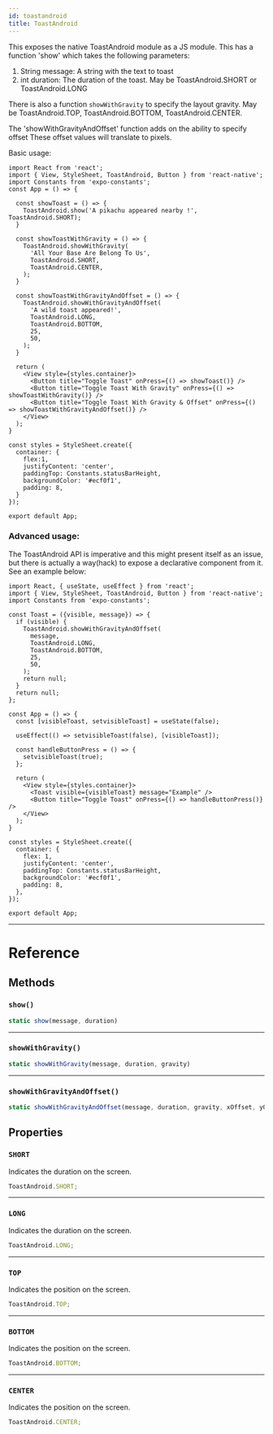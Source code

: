 ```yaml
---
id: toastandroid
title: ToastAndroid
---
```


This exposes the native ToastAndroid module as a JS module. This has a function 'show' which takes the following parameters:

1. String message: A string with the text to toast
2. int duration: The duration of the toast. May be ToastAndroid.SHORT or ToastAndroid.LONG

There is also a function `showWithGravity` to specify the layout gravity. May be ToastAndroid.TOP, ToastAndroid.BOTTOM, ToastAndroid.CENTER.

The 'showWithGravityAndOffset' function adds on the ability to specify offset These offset values will translate to pixels.

Basic usage:

```SnackPlayer name=basic-android-toast
import React from 'react';
import { View, StyleSheet, ToastAndroid, Button } from 'react-native';
import Constants from 'expo-constants';
const App = () => {

  const showToast = () => {
    ToastAndroid.show('A pikachu appeared nearby !', ToastAndroid.SHORT);
  }

  const showToastWithGravity = () => {
    ToastAndroid.showWithGravity(
      'All Your Base Are Belong To Us',
      ToastAndroid.SHORT,
      ToastAndroid.CENTER,
    );
  }

  const showToastWithGravityAndOffset = () => {
    ToastAndroid.showWithGravityAndOffset(
      'A wild toast appeared!',
      ToastAndroid.LONG,
      ToastAndroid.BOTTOM,
      25,
      50,
    );
  }

  return (
    <View style={styles.container}>
      <Button title="Toggle Toast" onPress={() => showToast()} />
      <Button title="Toggle Toast With Gravity" onPress={() => showToastWithGravity()} />
      <Button title="Toggle Toast With Gravity & Offset" onPress={() => showToastWithGravityAndOffset()} />
    </View>
  );
}

const styles = StyleSheet.create({
  container: {
    flex:1,
    justifyContent: 'center',
    paddingTop: Constants.statusBarHeight,
    backgroundColor: '#ecf0f1',
    padding: 8,
  }
});

export default App;
```

### Advanced usage:

The ToastAndroid API is imperative and this might present itself as an issue, but there is actually a way(hack) to expose a declarative component from it. See an example below:

```SnackPlayer name=advanced-android-toast
import React, { useState, useEffect } from 'react';
import { View, StyleSheet, ToastAndroid, Button } from 'react-native';
import Constants from 'expo-constants';

const Toast = ({visible, message}) => {
  if (visible) {
    ToastAndroid.showWithGravityAndOffset(
      message,
      ToastAndroid.LONG,
      ToastAndroid.BOTTOM,
      25,
      50,
    );
    return null;
  }
  return null;
};

const App = () => {
  const [visibleToast, setvisibleToast] = useState(false);
  
  useEffect(() => setvisibleToast(false), [visibleToast]);

  const handleButtonPress = () => {
    setvisibleToast(true);
  };

  return (
    <View style={styles.container}>
      <Toast visible={visibleToast} message="Example" />
      <Button title="Toggle Toast" onPress={() => handleButtonPress()} />
    </View>
  );
}

const styles = StyleSheet.create({
  container: {
    flex: 1,
    justifyContent: 'center',
    paddingTop: Constants.statusBarHeight,
    backgroundColor: '#ecf0f1',
    padding: 8,
  },
});

export default App;
```

---

# Reference

## Methods

### `show()`

```jsx
static show(message, duration)
```

---

### `showWithGravity()`

```jsx
static showWithGravity(message, duration, gravity)
```

---

### `showWithGravityAndOffset()`

```jsx
static showWithGravityAndOffset(message, duration, gravity, xOffset, yOffset)
```

## Properties

### `SHORT`

Indicates the duration on the screen.

```jsx
ToastAndroid.SHORT;
```

---

### `LONG`

Indicates the duration on the screen.

```jsx
ToastAndroid.LONG;
```

---

### `TOP`

Indicates the position on the screen.

```jsx
ToastAndroid.TOP;
```

---

### `BOTTOM`

Indicates the position on the screen.

```jsx
ToastAndroid.BOTTOM;
```

---

### `CENTER`

Indicates the position on the screen.

```jsx
ToastAndroid.CENTER;
```

